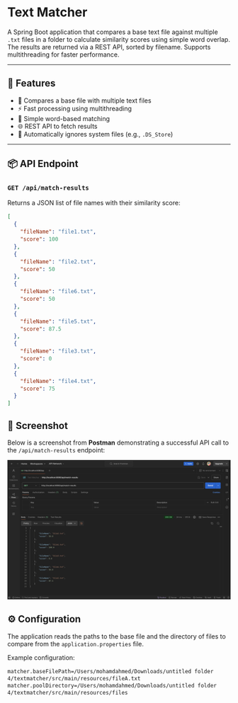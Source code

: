 # Text Matcher

A Spring Boot application that compares a base text file against multiple `.txt` files in a folder to calculate similarity scores using simple word overlap. The results are returned via a REST API, sorted by filename. Supports multithreading for faster performance.

---

## 🔧 Features

- 📝 Compares a base file with multiple text files
- ⚡ Fast processing using multithreading
- 🧠 Simple word-based matching
- 🌐 REST API to fetch results
- 📂 Automatically ignores system files (e.g., `.DS_Store`)

---

## 📦 API Endpoint

### `GET /api/match-results`

Returns a JSON list of file names with their similarity score:

```json
[
  {
    "fileName": "file1.txt",
    "score": 100
  },
  {
    "fileName": "file2.txt",
    "score": 50
  },
  {
    "fileName": "file6.txt",
    "score": 50
  },
  {
    "fileName": "file5.txt",
    "score": 87.5
  },
  {
    "fileName": "file3.txt",
    "score": 0
  },
  {
    "fileName": "file4.txt",
    "score": 75
  }
]
```

## 📸 Screenshot

Below is a screenshot from **Postman** demonstrating a successful API call to the `/api/match-results` endpoint:

![Postman Screenshot](Imags/Screenshot%20from%20postman.png)

## ⚙️ Configuration

The application reads the paths to the base file and the directory of files to compare from the `application.properties` file.

Example configuration:

```properties
matcher.baseFilePath=/Users/mohamdahmed/Downloads/untitled folder 4/textmatcher/src/main/resources/fileA.txt
matcher.poolDirectory=/Users/mohamdahmed/Downloads/untitled folder 4/textmatcher/src/main/resources/files
